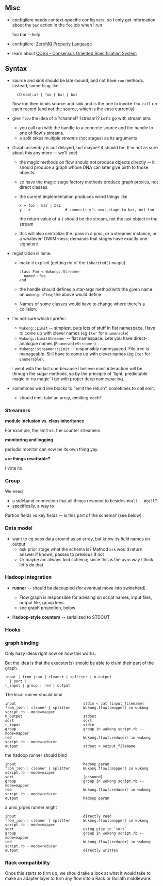 
## Misc


* configliere needs context-specific config vars, so I only get information about the `bar` action in the `foo` job when I run

    foo bar --help

* configliere: [ZeroMQ Property Language](http://rfc.zeromq.org/spec:4)


* learn about [COSS - Consensus Oriented Specification System](http://www.digistan.org/spec:1/COSS)

## Syntax


* source and sink should be late-bound, and not have `run` methods. Instead, something like

        stream(:a) | foo | bar | baz

  flow.run then binds source and sink and is the one to invoke `foo.call` on each record (and not the source, which is the case currently)

* give `flow` the idea of a ?channel? ?stream?? Let's go with stream atm.
  - you call run with the handle to a concrete source and the handle to one of flow's streams.
  - a split takes multiple *streams* (not stages) as its arguments

* Graph assembly is not delayed, but maybe? it should be. (I'm not as sure about this any more -- we'll see)

  - the magic methods on flow should not produce objects directly -- it should produce a graph whose DNA can later give birth to those objects.
  - so have the magic stage factory methods produce graph proxies, not direct classes.

  - the current implementation produces weird things like

        x = foo | bar | baz
        y | x                # connects y's next_stage to baz, not foo

    the return value of a `|` should be the stream, not the last object in the stream

  - this will also centralize the 'pass in a proc, or a streamer instance, or a whatever' DWIM-ness; demands that stages have exactly one signature.

* registration is lame.
  - make it explicit (getting rid of the `inherited()` magic):

        class Foo < Wukong::Streamer
          named :foo
        end

  - the handle should defines a star-args method with the given name on `Wukong::Flow`; the above would define

  - Names of some classes would have to change where there's a collision.

* I'm not sure which I prefer:
  - `Wukong::Limit`           -- simplest. puts lots of stuff in flat namespace. Have to come up with clever names (eg `Iter` for `Enumerable`)
  - `Wukong::LimitStreamer`   -- flat namespace. Lets you have direct-analogue names (`EnumerableStreamer`)
  - `Wukong::Streamer::Limit` -- responsibly namespaced. File tree is manageable. Still have to come up with clever names (eg `Iter` for `Enumerable`).

  I went with the last one because I believe most interaction will be through the sugar methods, so by the principle of 'light, predictable magic or no magic' I go with proper deep namespacing.

* sometimes we'd like blocks to "emit the return", sometimes to call emit.
  - should emit take an array, emitting each?

### Streamers

**module inclusion vs. class inheritance**

For example, the limit vs. the counter streamers


**monitoring and logging**

periodic monitor can now be its own thing yay.

**are things resettable?** 

I vote no.


### Group

We need
* a sideband connection that all things respond to besides `#call` -- `#tell`?
* specifically, a way to

Partion fields vs key fields -- is this part of the schema? (see below)



### Data model

* want to eg pass data around as an array, but know its field names on output
  - ask prior stage what the schema is? Method `ask` would return answer if known, passes to previous if not
  - Or maybe am always told schema; since this is the avro way I think let's do that


### Hadoop integration

* **runner** -- should be decoupled (for eventual move into swineherd).
  - Flow graph is responsible for advising on script names, input files, output file, group keys
  - see graph projection, below

* **Hadoop-style counters** -- serialized to STDOUT

### Hooks

### graph binding

Only hazy ideas right now on how this works.

But the idea is that the executor(s) should be able to claim their part of the graph.

    input | from_json | cleaner | splitter | m_output
      | sort |
    r_input | group | red | output

The local runner should bind

    input                               stdin < cat [input_filename]
    from_json | cleaner | splitter      Wukong.flow(:mapper) in wukong script.rb --mode=mapper
    m_output                            stdout
    sort                                sort
    r_input                             stdin
    group                               group in wukong script.rb --mode=mapper
    red                                 Wukong.flow(:reducer) in wukong script.rb --mode=reducer
    output                              stdout > output_filename

the hadoop runner should bind

    input                               hadoop param
    from_json | cleaner | splitter      Wukong.flow(:mapper) in wukong script.rb --mode=mapper
    sort                                [assumed]
    group                               group in wukong script.rb --mode=mapper
    red                                 Wukong.flow(:reducer) in wukong script.rb --mode=reducer
    output                              hadoop param

a unix_pipes runner might

    input                               directly read
    from_json | cleaner | splitter      Wukong.flow(:mapper) in wukong script.rb --mode=mapper
    sort                                using pipe to `sort`
    group                               group in wukong script.rb --mode=mapper
    red                                 Wukong.flow(:reducer) in wukong script.rb --mode=reducer
    output                              directly written

### Rack compatibility

Once this starts to firm up, we should take a look at what it would take to make an adapter layer to turn any flow into a Rack or Goliath middleware.

